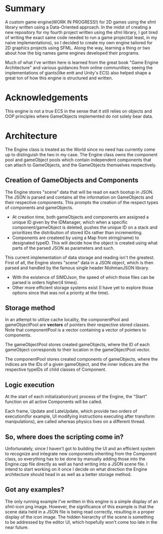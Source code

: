 # Summary
A custom game engine(WORK IN PROGRESS!) for 2D games using the sfml library written using a Data-Oriented approach. In the midst of creating a new repository for my fourth project written using the sfml library, I got tired of writing the exact same code needed to run a game project(at least, in my naive implementations), so I decided to create my own engine tailored for 2D graphics projects using SFML. Along the way, learning a thing or two about how the big names game engines developed their programs.

Much of what I've written here is learned from the great book "Game Engine Architecture" and various guidances from online communities; seeing the implementations of giants(like entt and Unity's ECS) also helped shape a great ton of how this engine is structured and written.

# Acknowledgements
This engine is not a true ECS in the sense that it still relies on objects and OOP principles where GameObjects implemented do not solely bear data.

# Architecture
The Engine class is treated as the World since no need has currently come up to distinguish the two in my case. The Engine class owns the component pool and gameObject pools which contain independent components that can attach to GameObjects, and the GameObjects themselves respectively. 

## Creation of GameObjects and Components
The Engine stores "scene" data that will be read on each bootup in JSON. The JSON is parsed and contains all the information on GameObjects and their respective components. This prompts the creation of the respect types of components and gameObjects.

- At creation time, both gameObjects and components are assigned a unique ID given by the IDManager, which when a specific component/gameObject is deleted, pushes the unique ID on a stack and prioritizes the distribution of stored IDs rather than incrementing.
- Components are createed by using a Map from string(name) to designated typeID. This will decide how the object is created using what parts of the parsed JSON as parameters and such.

This current implementation of data storage and reading isn't the greatest. First of all, the Engine stores "scene" data in a JSON object, which is then parsed and handled by the famous single header NlohmanJSON library.
- With the existence of SIMDJson, the speed of which those files can be parsed is orders higher(4 times).
- Other more efficient storage systems exist (I have yet to explore those options since that was not a priority at the time).

## Storage method
In an attempt to utilize cache locality, the componentPool and gameObjectPool are **vectors** of pointers their respective stored classes. Note that componentPool is a vector containing a vector of pointers to components.

The gameObjectPool stores created gameObjects, where the ID of each gameObject corresponds to their location in the gameObjectPool vector. 

The componentPool stores created components of gameObjects, where the indices are the IDs of a given gameObject, and the inner indices are the respective typeIDs of child classes of Component.

## Logic execution
At the start of each initialization(run) process of the Engine, the "Start" function on all active Components will be called.

Each frame, Update and LateUpdate, which provide two orders of execution(for example, UI modifying instructions executing after transform manipulations), are called whereas physics lives on a different thread.

## So, where does the scripting come in?
Unfortunately, since I haven't got to building the UI and an efficient system to recognize and integrate new components inheriting from the Component class, so everything has to be done by manually adding those into the Engine.cpp file directly as well as hand writing into a JSON scene file. I intend to start working on it once I decide on what direction the Engine architecture should head in as well as a better storage method.

## Got any examples?
The only running example I've written in this engine is a simple display of an sfml-icon png image. However, the significance of this example is that the scene data held in a JSON file is being read correctly, resulting in a proper display of the icon image. The hidden hierarchy of the scene is something to be addressed by the editor UI, which hopefully won't come too late in the near future.
